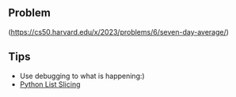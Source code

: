## Problem
(https://cs50.harvard.edu/x/2023/problems/6/seven-day-average/)

## Tips
* Use debugging to what is happening:)
* [Python List Slicing](https://www.geeksforgeeks.org/python-list-slicing/)
